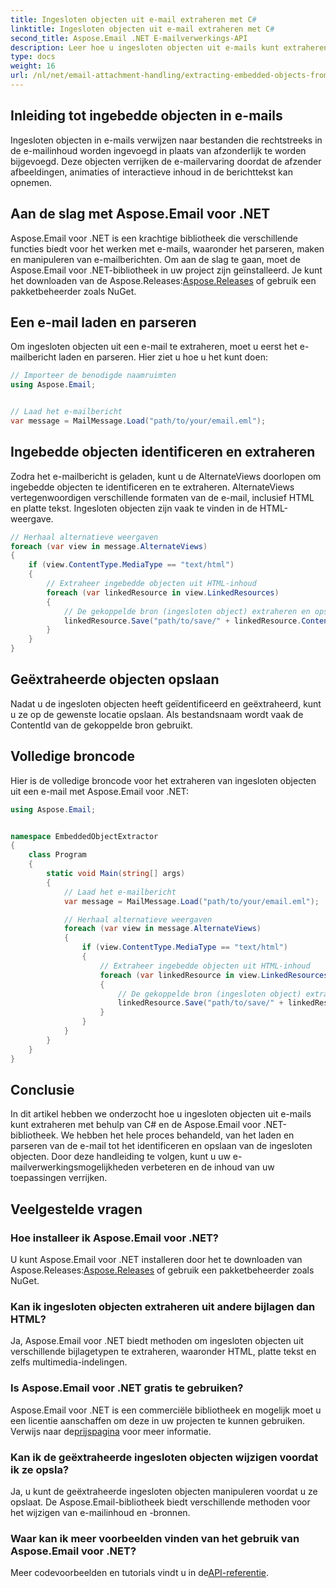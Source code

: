 ```yaml
---
title: Ingesloten objecten uit e-mail extraheren met C#
linktitle: Ingesloten objecten uit e-mail extraheren met C#
second_title: Aspose.Email .NET E-mailverwerkings-API
description: Leer hoe u ingesloten objecten uit e-mails kunt extraheren met C# en Aspose.Email voor .NET. Stapsgewijze handleiding met codevoorbeelden.
type: docs
weight: 16
url: /nl/net/email-attachment-handling/extracting-embedded-objects-from-email-with-csharp/
---
```


## Inleiding tot ingebedde objecten in e-mails

Ingesloten objecten in e-mails verwijzen naar bestanden die rechtstreeks in de e-mailinhoud worden ingevoegd in plaats van afzonderlijk te worden bijgevoegd. Deze objecten verrijken de e-mailervaring doordat de afzender afbeeldingen, animaties of interactieve inhoud in de berichttekst kan opnemen.

## Aan de slag met Aspose.Email voor .NET

 Aspose.Email voor .NET is een krachtige bibliotheek die verschillende functies biedt voor het werken met e-mails, waaronder het parseren, maken en manipuleren van e-mailberichten. Om aan de slag te gaan, moet de Aspose.Email voor .NET-bibliotheek in uw project zijn geïnstalleerd. Je kunt het downloaden van de Aspose.Releases:[Aspose.Releases](https://releases.aspose.com/email/net/) of gebruik een pakketbeheerder zoals NuGet.

## Een e-mail laden en parseren

Om ingesloten objecten uit een e-mail te extraheren, moet u eerst het e-mailbericht laden en parseren. Hier ziet u hoe u het kunt doen:

```csharp
// Importeer de benodigde naamruimten
using Aspose.Email;


// Laad het e-mailbericht
var message = MailMessage.Load("path/to/your/email.eml");
```

## Ingebedde objecten identificeren en extraheren

Zodra het e-mailbericht is geladen, kunt u de AlternateViews doorlopen om ingebedde objecten te identificeren en te extraheren. AlternateViews vertegenwoordigen verschillende formaten van de e-mail, inclusief HTML en platte tekst. Ingesloten objecten zijn vaak te vinden in de HTML-weergave.

```csharp
// Herhaal alternatieve weergaven
foreach (var view in message.AlternateViews)
{
    if (view.ContentType.MediaType == "text/html")
    {
        // Extraheer ingebedde objecten uit HTML-inhoud
        foreach (var linkedResource in view.LinkedResources)
        {
            // De gekoppelde bron (ingesloten object) extraheren en opslaan
            linkedResource.Save("path/to/save/" + linkedResource.ContentId);
        }
    }
}
```

## Geëxtraheerde objecten opslaan

Nadat u de ingesloten objecten heeft geïdentificeerd en geëxtraheerd, kunt u ze op de gewenste locatie opslaan. Als bestandsnaam wordt vaak de ContentId van de gekoppelde bron gebruikt.

## Volledige broncode

Hier is de volledige broncode voor het extraheren van ingesloten objecten uit een e-mail met Aspose.Email voor .NET:

```csharp
using Aspose.Email;


namespace EmbeddedObjectExtractor
{
    class Program
    {
        static void Main(string[] args)
        {
            // Laad het e-mailbericht
            var message = MailMessage.Load("path/to/your/email.eml");

            // Herhaal alternatieve weergaven
            foreach (var view in message.AlternateViews)
            {
                if (view.ContentType.MediaType == "text/html")
                {
                    // Extraheer ingebedde objecten uit HTML-inhoud
                    foreach (var linkedResource in view.LinkedResources)
                    {
                        // De gekoppelde bron (ingesloten object) extraheren en opslaan
                        linkedResource.Save("path/to/save/" + linkedResource.ContentId);
                    }
                }
            }
        }
    }
}
```

## Conclusie

In dit artikel hebben we onderzocht hoe u ingesloten objecten uit e-mails kunt extraheren met behulp van C# en de Aspose.Email voor .NET-bibliotheek. We hebben het hele proces behandeld, van het laden en parseren van de e-mail tot het identificeren en opslaan van de ingesloten objecten. Door deze handleiding te volgen, kunt u uw e-mailverwerkingsmogelijkheden verbeteren en de inhoud van uw toepassingen verrijken.

## Veelgestelde vragen

### Hoe installeer ik Aspose.Email voor .NET?

 U kunt Aspose.Email voor .NET installeren door het te downloaden van Aspose.Releases:[Aspose.Releases](https://releases.aspose.com/email/net/) of gebruik een pakketbeheerder zoals NuGet. 

### Kan ik ingesloten objecten extraheren uit andere bijlagen dan HTML?

Ja, Aspose.Email voor .NET biedt methoden om ingesloten objecten uit verschillende bijlagetypen te extraheren, waaronder HTML, platte tekst en zelfs multimedia-indelingen.

### Is Aspose.Email voor .NET gratis te gebruiken?

 Aspose.Email voor .NET is een commerciële bibliotheek en mogelijk moet u een licentie aanschaffen om deze in uw projecten te kunnen gebruiken. Verwijs naar de[prijspagina](https://purchase.aspose.com/pricing/email/net) voor meer informatie.

### Kan ik de geëxtraheerde ingesloten objecten wijzigen voordat ik ze opsla?

Ja, u kunt de geëxtraheerde ingesloten objecten manipuleren voordat u ze opslaat. De Aspose.Email-bibliotheek biedt verschillende methoden voor het wijzigen van e-mailinhoud en -bronnen.

### Waar kan ik meer voorbeelden vinden van het gebruik van Aspose.Email voor .NET?

 Meer codevoorbeelden en tutorials vindt u in de[API-referentie](https://reference.aspose.com/email/net/). 